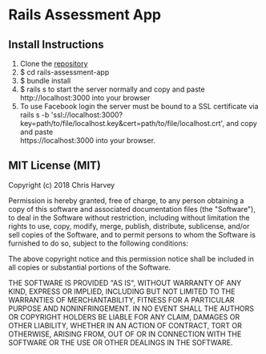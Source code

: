 
# Rails Assessment App


## Install Instructions
1.  Clone the [repository](https://github.com/Harvey783/rails-assessment-app)
2.  $ cd rails-assessment-app
3.  $ bundle install
4.  $ rails s to start the server normally and copy and paste http://localhost:3000 into your browser
5.  To use Facebook login the server must be bound to a SSL certificate via rails s -b
      'ssl://localhost:3000?key=path/to/file/localhost.key&cert=path/to/file/localhost.crt', and copy and paste   
      https://localhost:3000 into your browser.



## MIT License (MIT)
Copyright (c) 2018 Chris Harvey

Permission is hereby granted, free of charge, to any person obtaining a copy
of this software and associated documentation files (the "Software"), to deal
in the Software without restriction, including without limitation the rights
to use, copy, modify, merge, publish, distribute, sublicense, and/or sell
copies of the Software, and to permit persons to whom the Software is
furnished to do so, subject to the following conditions:

The above copyright notice and this permission notice shall be included in
all copies or substantial portions of the Software.

THE SOFTWARE IS PROVIDED "AS IS", WITHOUT WARRANTY OF ANY KIND, EXPRESS OR
IMPLIED, INCLUDING BUT NOT LIMITED TO THE WARRANTIES OF MERCHANTABILITY,
FITNESS FOR A PARTICULAR PURPOSE AND NONINFRINGEMENT. IN NO EVENT SHALL THE
AUTHORS OR COPYRIGHT HOLDERS BE LIABLE FOR ANY CLAIM, DAMAGES OR OTHER
LIABILITY, WHETHER IN AN ACTION OF CONTRACT, TORT OR OTHERWISE, ARISING FROM,
OUT OF OR IN CONNECTION WITH THE SOFTWARE OR THE USE OR OTHER DEALINGS IN
THE SOFTWARE.

<!-- rails s -b 'ssl://localhost:3000?key=/Users/harvey/Development/rails-assessment-app/localhost.key&cert=/Users/harvey/Development/rails-assessment-app/localhost.crt' -->
